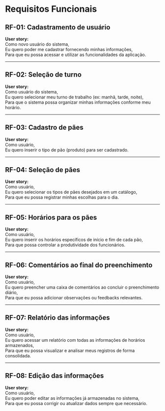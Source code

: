 # Requisitos Funcionais

## RF-01: Cadastramento de usuário

**User story:**  
Como novo usuário do sistema,  
Eu quero poder me cadastrar fornecendo minhas informações,  
Para que eu possa acessar e utilizar as funcionalidades da aplicação.

---

## RF-02: Seleção de turno

**User story:**  
Como usuário do sistema,  
Eu quero selecionar meu turno de trabalho (ex: manhã, tarde, noite),  
Para que o sistema possa organizar minhas informações conforme meu horário.

---

## RF-03: Cadastro de pães

**User story:**  
Como usuário,  
Eu quero inserir o tipo de pão (produto) para ser cadastrado.

---

## RF-04: Seleção de pães

**User story:**  
Como usuário,  
Eu quero selecionar os tipos de pães desejados em um catálogo,  
Para que eu possa registrar minhas escolhas para o dia.

---

## RF-05: Horários para os pães

**User story:**  
Como usuário,  
Eu quero inserir os horários específicos de início e fim de cada pão,  
Para que possa controlar a produtividade dos funcionários.

---

## RF-06: Comentários ao final do preenchimento

**User story:**  
Como usuário,  
Eu quero preencher uma caixa de comentários ao concluir o preenchimento diário,  
Para que eu possa adicionar observações ou feedbacks relevantes.

---

## RF-07: Relatório das informações

**User story:**  
Como usuário,  
Eu quero acessar um relatório com todas as informações de horários armazenados,  
Para que eu possa visualizar e analisar meus registros de forma consolidada.

---

## RF-08: Edição das informações

**User story:**  
Como usuário,  
Eu quero poder editar as informações já armazenadas no sistema,  
Para que eu possa corrigir ou atualizar dados sempre que necessário.
